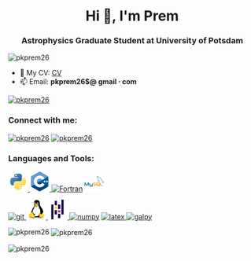 <h1 align="center">Hi 👋, I'm Prem</h1>
<h3 align="center">Astrophysics Graduate Student at University of Potsdam</h3>

<p align="left"> <img src="https://komarev.com/ghpvc/?username=pkprem26&label=Profile%20views&color=0e75b6&style=flat" alt="pkprem26" /> </p>

- 📄  My CV: [CV](https://github.com/pkprem26/pkprem26/blob/main/PremKumar_CV.pdf)
- 📫 Email: **pkprem26$\@ gmail $\cdot$ com**

<p align="left"> <a href="https://twitter.com/pkprem26" target="blank"><img src="https://img.shields.io/twitter/follow/pkprem26?logo=twitter&style=for-the-badge" alt="pkprem26" /></a> </p>

<h3 align="left">Connect with me:</h3>
<p align="left">
<a href="https://twitter.com/pkprem26" target="blank"><img align="center" src="https://raw.githubusercontent.com/rahuldkjain/github-profile-readme-generator/master/src/images/icons/Social/twitter.svg" alt="pkprem26" height="30" width="40" /></a>
<a href="https://linkedin.com/in/pkprem26" target="blank"><img align="center" src="https://raw.githubusercontent.com/rahuldkjain/github-profile-readme-generator/master/src/images/icons/Social/linked-in-alt.svg" alt="pkprem26" height="30" width="40" /></a>
</p>

<h3 align="left">Languages and Tools:</h3>
<p align="left"> 
  
  <a href="https://www.python.org" target="_blank" rel="noreferrer"> <img src="https://raw.githubusercontent.com/devicons/devicon/master/icons/python/python-original.svg" alt="python" width="40" height="40"/> </a>
  <a href="https://www.w3schools.com/cpp/" target="_blank" rel="noreferrer"> <img src="https://raw.githubusercontent.com/devicons/devicon/master/icons/cplusplus/cplusplus-original.svg" alt="cplusplus" width="40" height="40"/> </a> 
  <a href="https://fortran-lang.org" target="_blank" rel="noreferrer"> <img src="https://avatars.githubusercontent.com/u/53436240?s=200&v=4" alt="Fortran" width="40" height="40"/></a>
  <a href="https://www.mysql.com/" target="_blank" rel="noreferrer"> <img src="https://raw.githubusercontent.com/devicons/devicon/master/icons/mysql/mysql-original-wordmark.svg" alt="mysql" width="40" height="40"/> </a>

  <a href="https://git-scm.com/" target="_blank" rel="noreferrer"> <img src="https://www.vectorlogo.zone/logos/git-scm/git-scm-icon.svg" alt="git" width="40" height="40"/> </a> <a href="https://www.linux.org/" target="_blank" rel="noreferrer"> <img src="https://raw.githubusercontent.com/devicons/devicon/master/icons/linux/linux-original.svg" alt="linux" width="40" height="40"/> </a>
  <a href="https://pandas.pydata.org/" target="_blank" rel="noreferrer"> <img src="https://raw.githubusercontent.com/devicons/devicon/2ae2a900d2f041da66e950e4d48052658d850630/icons/pandas/pandas-original.svg" alt="pandas" width="40" height="40"/> </a>
  <a href="https://numpy.org/" target="_blank" rel="noreferrer"> <img src="https://numpy.org/images/logo.svg" alt="numpy" width="40" height="40"/></a> 
  <a href="https://www.latex-project.org/" target="_blank" rel="noreferrer"> <img src="https://avatars.githubusercontent.com/u/667583?s=200&v=4" alt="latex" width="40" height="40"/> </a> 
  <a href="https://github.com/jobovy/galpy" target="_blank" rel="noreferrer"> <img src="https://docs.galpy.org/en/v1.5.0/_static/logo-small.png" alt="galpy" width="40" height="40"/></a> 




</p>

<p><img align="left" src="https://github-readme-stats.vercel.app/api/top-langs?username=pkprem26&show_icons=true&locale=en&layout=compact" alt="pkprem26" /></p>

<p>&nbsp;<img align="center" src="https://github-readme-stats.vercel.app/api?username=pkprem26&show_icons=true&locale=en" alt="pkprem26" /></p>

<p><img align="center" src="https://github-readme-streak-stats.herokuapp.com/?user=pkprem26&" alt="pkprem26" /></p>
